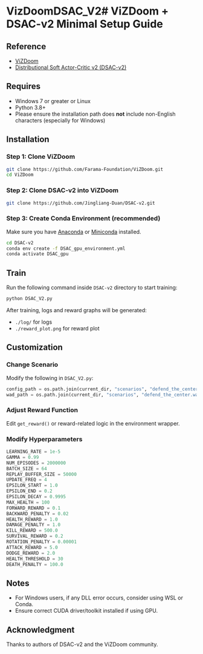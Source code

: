 # VizDoomDSAC_V2# ViZDoom + DSAC-v2 Minimal Setup Guide

## Reference

* [ViZDoom](https://github.com/Farama-Foundation/ViZDoom)
* [Distributional Soft Actor-Critic v2 (DSAC-v2)](https://github.com/Jingliang-Duan/DSAC-v2)

## Requires

* Windows 7 or greater or Linux
* Python 3.8+
* Please ensure the installation path does **not** include non-English characters (especially for Windows)

## Installation

### Step 1: Clone ViZDoom

```bash
git clone https://github.com/Farama-Foundation/ViZDoom.git
cd ViZDoom
```

### Step 2: Clone DSAC-v2 into ViZDoom

```bash
git clone https://github.com/Jingliang-Duan/DSAC-v2.git
```

### Step 3: Create Conda Environment (recommended)

Make sure you have [Anaconda](https://www.anaconda.com/) or [Miniconda](https://docs.conda.io/en/latest/miniconda.html) installed.

```bash
cd DSAC-v2
conda env create -f DSAC_gpu_environment.yml
conda activate DSAC_gpu
```

## Train

Run the following command inside `DSAC-v2` directory to start training:

```bash
python DSAC_V2.py
```

After training, logs and reward graphs will be generated:

* `./log/` for logs
* `./reward_plot.png` for reward plot

## Customization

### Change Scenario

Modify the following in `DSAC_V2.py`:

```python
config_path = os.path.join(current_dir, "scenarios", "defend_the_center.cfg")
wad_path = os.path.join(current_dir, "scenarios", "defend_the_center.wad")
```

### Adjust Reward Function

Edit `get_reward()` or reward-related logic in the environment wrapper.

### Modify Hyperparameters

```python
LEARNING_RATE = 1e-5  
GAMMA = 0.99
NUM_EPISODES = 2000000
BATCH_SIZE = 64
REPLAY_BUFFER_SIZE = 50000
UPDATE_FREQ = 4
EPSILON_START = 1.0
EPSILON_END = 0.2
EPSILON_DECAY = 0.9995
MAX_HEALTH = 100
FORWARD_REWARD = 0.1  
BACKWARD_PENALTY = 0.02  
HEALTH_REWARD = 1.0  
DAMAGE_PENALTY = 1.0  
KILL_REWARD = 500.0  
SURVIVAL_REWARD = 0.2  
ROTATION_PENALTY = 0.00001  
ATTACK_REWARD = 5.0  
DODGE_REWARD = 2.0  
HEALTH_THRESHOLD = 30
DEATH_PENALTY = 100.0 
```

## Notes

* For Windows users, if any DLL error occurs, consider using WSL or Conda.
* Ensure correct CUDA driver/toolkit installed if using GPU.

## Acknowledgment

Thanks to authors of DSAC-v2 and the ViZDoom community.
